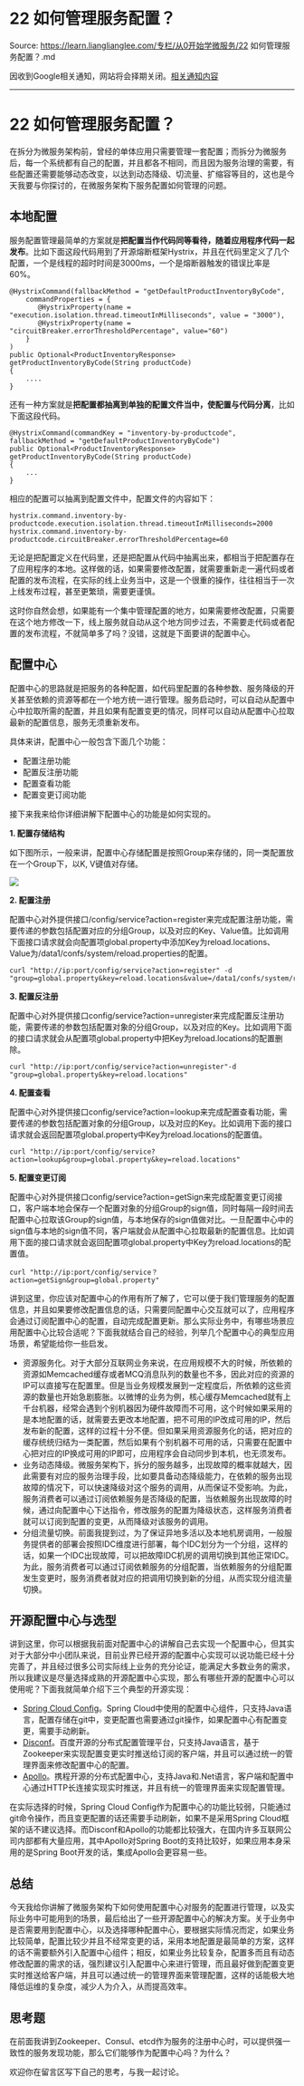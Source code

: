 # 22 如何管理服务配置？ 

Source: https://learn.lianglianglee.com/专栏/从0开始学微服务/22 如何管理服务配置？.md

因收到Google相关通知，网站将会择期关闭。[相关通知内容](https://lumendatabase.org/notices/44265620)

---

# 22 如何管理服务配置？

在拆分为微服务架构前，曾经的单体应用只需要管理一套配置；而拆分为微服务后，每一个系统都有自己的配置，并且都各不相同，而且因为服务治理的需要，有些配置还需要能够动态改变，以达到动态降级、切流量、扩缩容等目的，这也是今天我要与你探讨的，在微服务架构下服务配置如何管理的问题。

## 本地配置

服务配置管理最简单的方案就是**把配置当作代码同等看待，随着应用程序代码一起发布**。比如下面这段代码用到了开源熔断框架Hystrix，并且在代码里定义了几个配置，一个是线程的超时时间是3000ms，一个是熔断器触发的错误比率是60%。

```
@HystrixCommand(fallbackMethod = "getDefaultProductInventoryByCode",
    commandProperties = {
       @HystrixProperty(name = "execution.isolation.thread.timeoutInMilliseconds", value = "3000"),
       @HystrixProperty(name = "circuitBreaker.errorThresholdPercentage", value="60")
    }
)
public Optional<ProductInventoryResponse> getProductInventoryByCode(String productCode)
{
    ....
}

```

还有一种方案就是**把配置都抽离到单独的配置文件当中，使配置与代码分离**，比如下面这段代码。

```
@HystrixCommand(commandKey = "inventory-by-productcode", fallbackMethod = "getDefaultProductInventoryByCode")
public Optional<ProductInventoryResponse> getProductInventoryByCode(String productCode)
{
    ...
}

```

相应的配置可以抽离到配置文件中，配置文件的内容如下：

```
hystrix.command.inventory-by-productcode.execution.isolation.thread.timeoutInMilliseconds=2000
hystrix.command.inventory-by-productcode.circuitBreaker.errorThresholdPercentage=60

```

无论是把配置定义在代码里，还是把配置从代码中抽离出来，都相当于把配置存在了应用程序的本地。这样做的话，如果需要修改配置，就需要重新走一遍代码或者配置的发布流程，在实际的线上业务当中，这是一个很重的操作，往往相当于一次上线发布过程，甚至更繁琐，需要更谨慎。

这时你自然会想，如果能有一个集中管理配置的地方，如果需要修改配置，只需要在这个地方修改一下，线上服务就自动从这个地方同步过去，不需要走代码或者配置的发布流程，不就简单多了吗？没错，这就是下面要讲的配置中心。

## 配置中心

配置中心的思路就是把服务的各种配置，如代码里配置的各种参数、服务降级的开关甚至依赖的资源等都在一个地方统一进行管理。服务启动时，可以自动从配置中心中拉取所需的配置，并且如果有配置变更的情况，同样可以自动从配置中心拉取最新的配置信息，服务无须重新发布。

具体来讲，配置中心一般包含下面几个功能：

* 配置注册功能
* 配置反注册功能
* 配置查看功能
* 配置变更订阅功能

接下来我来给你详细讲解下配置中心的功能是如何实现的。

**1. 配置存储结构**

如下图所示，一般来讲，配置中心存储配置是按照Group来存储的，同一类配置放在一个Group下，以K, V键值对存储。

![](assets/ac57322b53b16525e5c1c26b036e694e.jpg)

**2. 配置注册**

配置中心对外提供接口/config/service?action=register来完成配置注册功能，需要传递的参数包括配置对应的分组Group，以及对应的Key、Value值。比如调用下面接口请求就会向配置项global.property中添加Key为reload.locations、Value为/data1/confs/system/reload.properties的配置。

```
curl "http://ip:port/config/service?action=register" -d "group=global.property&key=reload.locations&value=/data1/confs/system/reload.properties"

```

**3. 配置反注册**

配置中心对外提供接口config/service?action=unregister来完成配置反注册功能，需要传递的参数包括配置对象的分组Group，以及对应的Key。比如调用下面的接口请求就会从配置项global.property中把Key为reload.locations的配置删除。

```
curl "http://ip:port/config/service?action=unregister"-d "group=global.property&key=reload.locations"

```

**4. 配置查看**

配置中心对外提供接口config/service?action=lookup来完成配置查看功能，需要传递的参数包括配置对象的分组Group，以及对应的Key。比如调用下面的接口请求就会返回配置项global.property中Key为reload.locations的配置值。

```
curl "http://ip:port/config/service?action=lookup&group=global.property&key=reload.locations"

```

**5. 配置变更订阅**

配置中心对外提供接口config/service?action=getSign来完成配置变更订阅接口，客户端本地会保存一个配置对象的分组Group的sign值，同时每隔一段时间去配置中心拉取该Group的sign值，与本地保存的sign值做对比。一旦配置中心中的sign值与本地的sign值不同，客户端就会从配置中心拉取最新的配置信息。比如调用下面的接口请求就会返回配置项global.property中Key为reload.locations的配置值。

```
curl "http://ip:port/config/service？action=getSign&group=global.property"

```

讲到这里，你应该对配置中心的作用有所了解了，它可以便于我们管理服务的配置信息，并且如果要修改配置信息的话，只需要同配置中心交互就可以了，应用程序会通过订阅配置中心的配置，自动完成配置更新。那么实际业务中，有哪些场景应用配置中心比较合适呢？下面我就结合自己的经验，列举几个配置中心的典型应用场景，希望能给你一些启发。

* 资源服务化。对于大部分互联网业务来说，在应用规模不大的时候，所依赖的资源如Memcached缓存或者MCQ消息队列的数量也不多，因此对应的资源的IP可以直接写在配置里。但是当业务规模发展到一定程度后，所依赖的这些资源的数量也开始急剧膨胀。以微博的业务为例，核心缓存Memcached就有上千台机器，经常会遇到个别机器因为硬件故障而不可用，这个时候如果采用的是本地配置的话，就需要去更改本地配置，把不可用的IP改成可用的IP，然后发布新的配置，这样的过程十分不便。但如果采用资源服务化的话，把对应的缓存统统归结为一类配置，然后如果有个别机器不可用的话，只需要在配置中心把对应的IP换成可用的IP即可，应用程序会自动同步到本机，也无须发布。
* 业务动态降级。微服务架构下，拆分的服务越多，出现故障的概率就越大，因此需要有对应的服务治理手段，比如要具备动态降级能力，在依赖的服务出现故障的情况下，可以快速降级对这个服务的调用，从而保证不受影响。为此，服务消费者可以通过订阅依赖服务是否降级的配置，当依赖服务出现故障的时候，通过向配置中心下达指令，修改服务的配置为降级状态，这样服务消费者就可以订阅到配置的变更，从而降级对该服务的调用。
* 分组流量切换。前面我提到过，为了保证异地多活以及本地机房调用，一般服务提供者的部署会按照IDC维度进行部署，每个IDC划分为一个分组，这样的话，如果一个IDC出现故障，可以把故障IDC机房的调用切换到其他正常IDC。为此，服务消费者可以通过订阅依赖服务的分组配置，当依赖服务的分组配置发生变更时，服务消费者就对应的把调用切换到新的分组，从而实现分组流量切换。

## 开源配置中心与选型

讲到这里，你可以根据我前面对配置中心的讲解自己去实现一个配置中心，但其实对于大部分中小团队来说，目前业界已经开源的配置中心实现可以说功能已经十分完善了，并且经过很多公司实际线上业务的充分论证，能满足大多数业务的需求，所以我建议是尽量选择成熟的开源配置中心实现，那么有哪些开源的配置中心可以使用呢？下面我就简单介绍下三个典型的开源实现：

* [Spring Cloud Config](https://github.com/spring-cloud/spring-cloud-config)。Spring Cloud中使用的配置中心组件，只支持Java语言，配置存储在git中，变更配置也需要通过git操作，如果配置中心有配置变更，需要手动刷新。
* [Disconf](https://github.com/knightliao/disconf)。百度开源的分布式配置管理平台，只支持Java语言，基于Zookeeper来实现配置变更实时推送给订阅的客户端，并且可以通过统一的管理界面来修改配置中心的配置。
* [Apollo](https://github.com/ctripcorp/apollo)。携程开源的分布式配置中心，支持Java和.Net语言，客户端和配置中心通过HTTP长连接实现实时推送，并且有统一的管理界面来实现配置管理。

在实际选择的时候，Spring Cloud Config作为配置中心的功能比较弱，只能通过git命令操作，而且变更配置的话还需要手动刷新，如果不是采用Spring Cloud框架的话不建议选择。而Disconf和Apollo的功能都比较强大，在国内许多互联网公司内部都有大量应用，其中Apollo对Spring Boot的支持比较好，如果应用本身采用的是Spring Boot开发的话，集成Apollo会更容易一些。

## 总结

今天我给你讲解了微服务架构下如何使用配置中心对服务的配置进行管理，以及实际业务中可能用到的场景，最后给出了一些开源配置中心的解决方案。关于业务中是否需要用到配置中心，以及选择哪种配置中心，要根据实际情况而定，如果业务比较简单，配置比较少并且不经常变更的话，采用本地配置是最简单的方案，这样的话不需要额外引入配置中心组件；相反，如果业务比较复杂，配置多而且有动态修改配置的需求的话，强烈建议引入配置中心来进行管理，而且最好做到配置变更实时推送给客户端，并且可以通过统一的管理界面来管理配置，这样的话能极大地降低运维的复杂度，减少人为介入，从而提高效率。

## 思考题

在前面我讲到Zookeeper、Consul、etcd作为服务的注册中心时，可以提供强一致性的服务发现功能，那么它们能够作为配置中心吗？为什么？

欢迎你在留言区写下自己的思考，与我一起讨论。